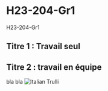 # H23-204-Gr1
H23-204-Gr1
## Titre 1 : Travail seul

## Titre 2 : travail en équipe
bla bla
<img src="[pic_trulli.jpg](https://variety.com/wp-content/uploads/2021/07/Rick-Astley-Never-Gonna-Give-You-Up.png?w=681&h=383&crop=1
)" alt="Italian Trulli">
